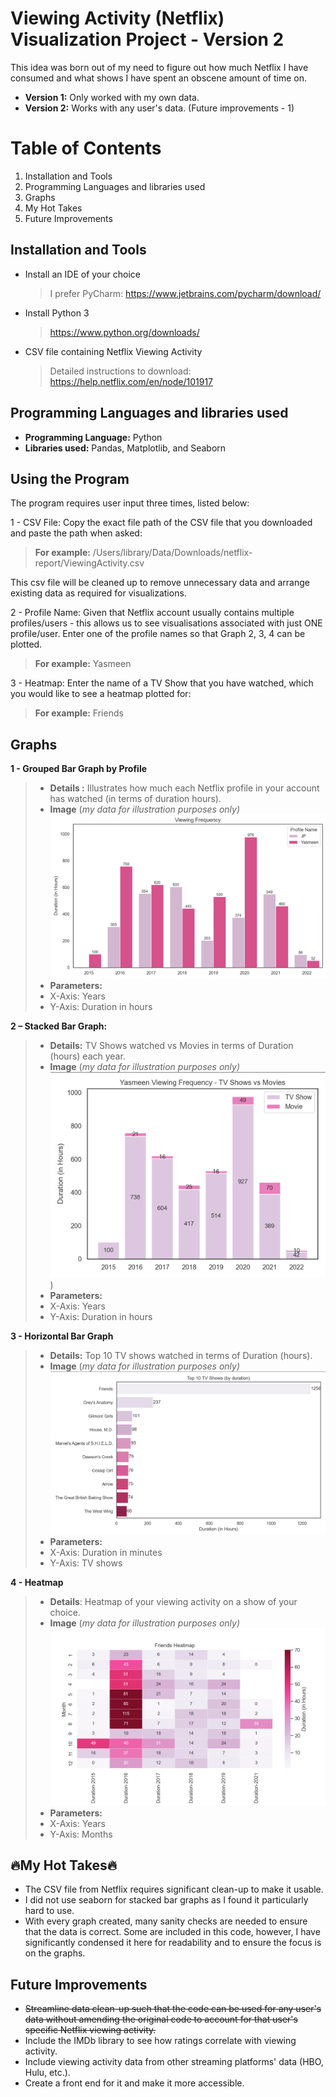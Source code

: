 # Viewing Activity (Netflix) Visualization Project - Version 2

This idea was born out of my need to figure out how much Netflix I have consumed and what shows I have spent  an obscene amount of time on.   
* **Version 1:** Only worked with my own data.
* **Version 2:** Works with any user's data. (Future improvements - 1)
  
# Table of Contents  
1. Installation and Tools
2. Programming Languages and libraries used
3. Graphs
4. My Hot Takes
5. Future Improvements
  
## Installation and Tools

* Install an IDE of your choice  
    > I prefer PyCharm: https://www.jetbrains.com/pycharm/download/
* Install  Python 3  
    > https://www.python.org/downloads/
* CSV file containing Netflix Viewing Activity
    > Detailed instructions to download: https://help.netflix.com/en/node/101917

## Programming Languages and libraries used
* **Programming Language:** Python
* **Libraries used:** Pandas, Matplotlib, and Seaborn  

## Using the Program

The program requires user input three times, listed below:

1 - CSV File: Copy the exact file path of the CSV file that you downloaded and paste the path when asked:
  > __For example:__ 
  > /Users/library/Data/Downloads/netflix-report/ViewingActivity.csv

This csv file will be cleaned up to remove unnecessary data and arrange existing data as required for visualizations.

2 - Profile Name: Given that Netflix account usually contains multiple profiles/users - this allows us to see visualisations
associated with just ONE profile/user. Enter one of the profile names so that Graph 2, 3, 4 can be plotted. 

> __For example:__ 
  > Yasmeen

3 - Heatmap: Enter the name of a TV Show that you have watched, which you would like to see a heatmap plotted for:
> __For example:__ 
  > Friends
## Graphs

**1 - Grouped Bar Graph by Profile**  
  >* **Details :** Illustrates how much each Netflix profile in your account has watched (in terms of duration hours). 
  >* **Image** (_my data for illustration purposes only)_
  > ![Graph 1](https://raw.githubusercontent.com/Yas7777/Netflix-Viewing-Activity/Version_2/Graph%201.png)
>* **Parameters:**
 >  * X-Axis: Years
 >  * Y-Axis: Duration in hours  
 
**2 – Stacked Bar Graph:**  
  
>* **Details:** TV Shows watched vs Movies in terms of Duration (hours) each year.  
>* **Image** (_my data for illustration purposes only)_  
![Graph 2](https://raw.githubusercontent.com/Yas7777/Netflix-Viewing-Activity/Version_2/Graph%202.png))  
>* **Parameters:**  
>  * X-Axis: Years  
>  * Y-Axis: Duration in hours  
  
**3 - Horizontal Bar Graph**  
  
>* **Details:** Top 10 TV shows watched in terms of Duration (hours).  
>* **Image** (_my data for illustration purposes only)_  
![Graph 3](https://raw.githubusercontent.com/Yas7777/Netflix-Viewing-Activity/Version_2/Graph%203.png)
>* **Parameters:**  
  >  * X-Axis: Duration in minutes  
  >  * Y-Axis: TV shows  
  
**4 - Heatmap**   
  
>* **Details**: Heatmap of your viewing activity on a show of your choice.  
>* **Image** (_my data for illustration purposes only)_  
 ![Graph 4](https://raw.githubusercontent.com/Yas7777/Netflix-Viewing-Activity/Version_2/Graph%204.png)
>* **Parameters:**  
  >  * X-Axis: Years   
  >  * Y-Axis: Months  
  
## 🔥My Hot Takes🔥

* The CSV file from Netflix requires significant clean-up to make it usable.   
* I did not use seaborn for stacked bar graphs as I found it particularly hard to use.   
* With every graph created, many sanity checks are needed to ensure that the data is correct. Some are included in this code, however, I have significantly condensed it here for readability and to ensure the focus is on the graphs.  

## Future Improvements

* ~~Streamline data clean-up such that the code can be used for any user's data without amending the original code to account for that user's specific Netflix viewing activity.~~
* Include the IMDb library to see how ratings correlate with viewing activity.  
* Include viewing activity data from other streaming platforms' data (HBO, Hulu, etc.).
* Create a front end for it and make it more accessible. 
